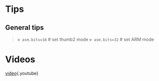 <!-- TITLE: Arm -->

# Tips
## General tips
> `e asm.bits=16`  # set thumb2 mode
> `e asm.bits=32`  # set ARM mode
# Videos
[video](https://www.youtube.com/watch?v=oXSx0Qo2Upk){.youtube}